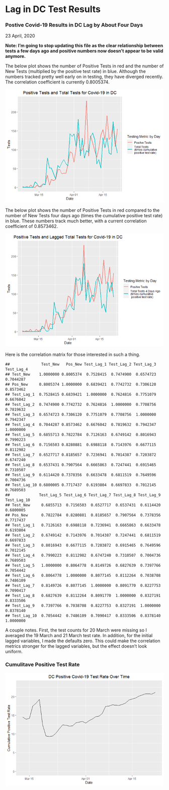 Lag in DC Test Results
================

### Postive Covid-19 Results in DC Lag by About Four Days

23 April, 2020

**Note: I’m going to stop updating this file as the clear relationship
between tests a few days ago and positive numbers now doesn’t appear to
be valid anymore.**

The below plot shows the number of Positive Tests in red and the number
of New Tests (multiplied by the positive test rate) in blue. Although
the numbers tracked pretty well early on in testing, they have diverged
recently. The correlation coefficient is currently 0.8005374.

![](Testing_Results_Lag_files/figure-gfm/same_day-1.png)<!-- -->

The below plot shows the number of Positive Tests in red compared to the
number of New Tests four days ago (times the cumulative positive test
rate) in blue. These numbers track much better, with a current
correlation coefficient of 0.8573462.

![](Testing_Results_Lag_files/figure-gfm/lag_4-1.png)<!-- -->

Here is the correlation matrix for those interested in such a thing.

    ##              Test_New   Pos_New Test_Lag_1 Test_Lag_2 Test_Lag_3 Test_Lag_4
    ## Test_New    1.0000000 0.8005374  0.7528415  0.7474900  0.6574723  0.7044287
    ## Pos_New     0.8005374 1.0000000  0.6839421  0.7742732  0.7306120  0.8573462
    ## Test_Lag_1  0.7528415 0.6839421  1.0000000  0.7624816  0.7751079  0.6676042
    ## Test_Lag_2  0.7474900 0.7742732  0.7624816  1.0000000  0.7708756  0.7819632
    ## Test_Lag_3  0.6574723 0.7306120  0.7751079  0.7708756  1.0000000  0.7942347
    ## Test_Lag_4  0.7044287 0.8573462  0.6676042  0.7819632  0.7942347  1.0000000
    ## Test_Lag_5  0.6855713 0.7822784  0.7126163  0.6749142  0.8016943  0.7990223
    ## Test_Lag_6  0.7156503 0.8280881  0.6988118  0.7143976  0.6677115  0.8112982
    ## Test_Lag_7  0.6527717 0.8185657  0.7236941  0.7014387  0.7203872  0.6747240
    ## Test_Lag_8  0.6537431 0.7907564  0.6665863  0.7247441  0.6915465  0.7310507
    ## Test_Lag_9  0.6114420 0.7378356  0.6633478  0.6811519  0.7649596  0.7004736
    ## Test_Lag_10 0.6800005 0.7717437  0.6193804  0.6697833  0.7012145  0.7689503
    ##             Test_Lag_5 Test_Lag_6 Test_Lag_7 Test_Lag_8 Test_Lag_9 Test_Lag_10
    ## Test_New     0.6855713  0.7156503  0.6527717  0.6537431  0.6114420   0.6800005
    ## Pos_New      0.7822784  0.8280881  0.8185657  0.7907564  0.7378356   0.7717437
    ## Test_Lag_1   0.7126163  0.6988118  0.7236941  0.6665863  0.6633478   0.6193804
    ## Test_Lag_2   0.6749142  0.7143976  0.7014387  0.7247441  0.6811519   0.6697833
    ## Test_Lag_3   0.8016943  0.6677115  0.7203872  0.6915465  0.7649596   0.7012145
    ## Test_Lag_4   0.7990223  0.8112982  0.6747240  0.7310507  0.7004736   0.7689503
    ## Test_Lag_5   1.0000000  0.8064778  0.8149726  0.6827639  0.7397766   0.7054442
    ## Test_Lag_6   0.8064778  1.0000000  0.8077145  0.8112264  0.7038708   0.7486109
    ## Test_Lag_7   0.8149726  0.8077145  1.0000000  0.8091770  0.8227753   0.7090417
    ## Test_Lag_8   0.6827639  0.8112264  0.8091770  1.0000000  0.8327191   0.8333506
    ## Test_Lag_9   0.7397766  0.7038708  0.8227753  0.8327191  1.0000000   0.8378140
    ## Test_Lag_10  0.7054442  0.7486109  0.7090417  0.8333506  0.8378140   1.0000000

A couple notes. First, the test counts for 20 March were missing so I
averaged the 19 March and 21 March test rate. In addition, for the
initial lagged variables, I made the defaults zero. This could make the
correlation metrics stronger for the lagged variables, but the effect
doesn’t look uniform.

### Cumulitave Positive Test Rate

![](Testing_Results_Lag_files/figure-gfm/unnamed-chunk-2-1.png)<!-- -->
